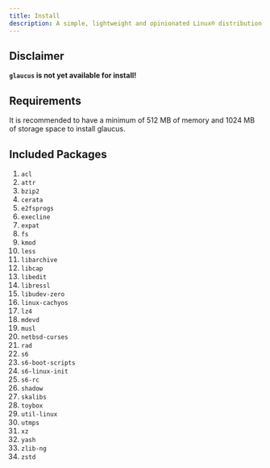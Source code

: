 ```yaml
---
title: Install
description: A simple, lightweight and opinionated Linux® distribution based on musl libc and toybox
---
```


## Disclaimer
**`glaucus` is not yet available for install!**

## Requirements
It is recommended to have a minimum of 512 MB of memory and 1024 MB of storage
space to install glaucus.

## Included Packages
1. `acl`
2. `attr`
3. `bzip2`
4. `cerata`
5. `e2fsprogs`
6. `execline`
7. `expat`
8. `fs`
9. `kmod`
10. `less`
11. `libarchive`
12. `libcap`
13. `libedit`
14. `libressl`
15. `libudev-zero`
16. `linux-cachyos`
17. `lz4`
18. `mdevd`
19. `musl`
20. `netbsd-curses`
21. `rad`
22. `s6`
23. `s6-boot-scripts`
24. `s6-linux-init`
25. `s6-rc`
26. `shadow`
27. `skalibs`
28. `toybox`
29. `util-linux`
30. `utmps`
31. `xz`
32. `yash`
33. `zlib-ng`
34. `zstd`
